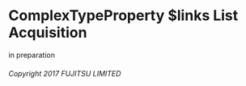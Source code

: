 # ComplexTypeProperty $links List Acquisition

in preparation

###### Copyright 2017 FUJITSU LIMITED
